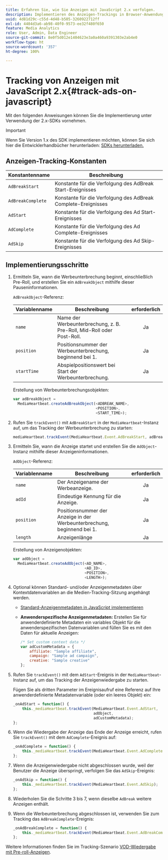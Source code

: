 ```yaml
---
title: Erfahren Sie, wie Sie Anzeigen mit JavaScript 2.x verfolgen.
description: Implementieren des Anzeigen-Trackings in Browser-Anwendungen (JS) mit dem Media SDK.
uuid: 4d81d29c-c55d-4d48-b505-3260922712ff
exl-id: 4404d3a6-ab98-40f0-9573-ee32f480f650
feature: Media Analytics
role: User, Admin, Data Engineer
source-git-commit: 8e0f5d012e1404623e3a0a460a9391303e2ab4e0
workflow-type: ht
source-wordcount: '357'
ht-degree: 100%

---
```


# Tracking von Anzeigen mit JavaScript 2.x{#track-ads-on-javascript}

Mit den folgenden Anweisungen können Sie die Implementierung unter Verwendung der 2.x-SDKs vornehmen.

>[!IMPORTANT]
>
>Wenn Sie Version 1.x des SDK implementieren möchten, können Sie sich hier die Entwicklerhandbücher herunterladen: [SDKs herunterladen.](/help/sdk-implement/download-sdks.md)

## Anzeigen-Tracking-Konstanten

| Konstantenname | Beschreibung   |
|---|---|
| `AdBreakStart` | Konstante für die Verfolgung des AdBreak Start-Ereignisses |
| `AdBreakComplete` | Konstante für die Verfolgung des AdBreak Complete-Ereignisses |
| `AdStart` | Konstante für die Verfolgung des Ad Start-Ereignisses |
| `AdComplete` | Konstante für die Verfolgung des Ad Complete-Ereignisses |
| `AdSkip` | Konstante für die Verfolgung des Ad Skip-Ereignisses |

## Implementierungsschritte

1. Ermitteln Sie, wann die Werbeunterbrechung beginnt, einschließlich Pre-Roll, und erstellen Sie ein `AdBreakObject` mithilfe dieser Pauseninformationen.

   `AdBreakObject`-Referenz:

   | Variablenname | Beschreibung | erforderlich |
   | --- | --- | :---: |
   | `name` | Name der Werbeunterbrechung, z. B. Pre-Roll, Mid-Roll oder Post-Roll. | Ja |
   | `position` | Positionsnummer der Werbeunterbrechung, beginnend bei 1. | Ja |
   | `startTime` | Abspielpositionswert bei Start der Werbeunterbrechung. | Ja |

   Erstellung von Werbeunterbrechungsobjekten:

   ```js
   var adBreakObject =  
     MediaHeartbeat.createAdBreakObject(<ADBREAK_NAME>,  
                                        <POSITION>,  
                                        <START_TIME>);
   ```

1. Rufen Sie `trackEvent()` mit `AdBreakStart` in der `MediaHeartbeat`-Instanz auf, um das Tracking der Werbeunterbrechung zu starten:

   ```js
   mediaHeartbeat.trackEvent(MediaHeartbeat.Event.AdBreakStart, adBreakObject);
   ```

1. Ermitteln Sie, wann die Anzeige startet und erstellen Sie die `AdObject`-Instanz mithilfe dieser Anzeigeninformationen.

   `AdObject`-Referenz:

   | Variablenname | Beschreibung | erforderlich |
   | --- | --- | :---: |
   | `name` | Der Anzeigename der Werbeanzeige. | Ja |
   | `adId` | Eindeutige Kennung für die Anzeige. | Ja |
   | `position` | Positionsnummer der Anzeige in der Werbeunterbrechung, beginnend bei 1. | Ja |
   | `length` | Anzeigenlänge | Ja |

   Erstellung von Anzeigenobjekten:

   ```js
   var adObject =  
     MediaHeartbeat.createAdObject(<AD_NAME>,  
                                   <AD_ID>,  
                                   <POSITION>,  
                                   <LENGTH>);
   ```

1. Optional können Standard- und/oder Anzeigenmetadaten über Kontextdatenvariablen an die Medien-Tracking-Sitzung angehängt werden.

   * [Standard-Anzeigenmetadaten in JavaScript implementieren](/help/sdk-implement/track-ads/impl-std-ad-metadata/impl-std-ad-md-js/impl-std-ad-metadata-js.md)
   * **Anwenderspezifische Anzeigenmetadaten:** Erstellen Sie für anwenderdefinierte Metadaten ein variables Objekt für die anwenderspezifischen Datenvariablen und füllen Sie es mit den Daten für aktuelle Anzeigen:

      ```js
      /* Set custom context data */
      var adCustomMetadata = {
          affiliate: "Sample affiliate",
          campaign: "Sample ad campaign",
          creative: "Sample creative"
      };
      ```

1. Rufen Sie `trackEvent()` mit dem `AdStart`-Ereignis in der `MediaHeartbeat`-Instanz auf, um das Tracking der Anzeigenwiedergabe zu starten.

   Fügen Sie als dritten Parameter im Ereignisaufruf eine Referenz auf Ihre anwenderdefinierte Metadatenvariable (oder ein leeres Objekt) ein:

   ```js
   _onAdStart = function() {
       this._mediaHeartbeat.trackEvent(MediaHeartbeat.Event.AdStart,  
                                       adObject,  
                                       adCustomMetadata);
   };
   ```

1. Wenn die Wiedergabe der Anzeige das Ende der Anzeige erreicht, rufen Sie `trackEvent()` mit dem `AdComplete`-Ereignis auf:

   ```js
   _onAdComplete = function() {
       this._mediaHeartbeat.trackEvent(MediaHeartbeat.Event.AdComplete);
   };
   ```

1. Wenn die Anzeigenwiedergabe nicht abgeschlossen wurde, weil der Benutzer die Anzeige überspringt, verfolgen Sie das `AdSkip`-Ereignis:

   ```js
   _onAdSkip = function() {
       this._mediaHeartbeat.trackEvent(MediaHeartbeat.Event.AdSkip);
   };
   ```

1. Wiederholen Sie die Schritte 3 bis 7, wenn dieselbe `AdBreak` weitere Anzeigen enthält.
1. Wenn die Werbeunterbrechung abgeschlossen ist, verwenden Sie zum Tracking das `AdBreakComplete`-Ereignis:

   ```js
   _onAdBreakComplete = function() {
       this._mediaHeartbeat.trackEvent(MediaHeartbeat.Event.AdBreakComplete);
   };
   ```

Weitere Informationen finden Sie im Tracking-Szenario [VOD-Wiedergabe mit Pre-roll-Anzeigen](/help/sdk-implement/tracking-scenarios/vod-preroll-ads.md).
